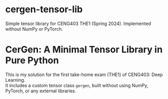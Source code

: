# cergen-tensor-lib
Simple tensor library for CENG403 THE1 (Spring 2024). Implemented without NumPy or PyTorch.
# CerGen: A Minimal Tensor Library in Pure Python

This is my solution for the first take-home exam (THE1) of CENG403: Deep Learning.  
It includes a custom tensor class `gergen`, built without using NumPy, PyTorch, or any external libraries.  
